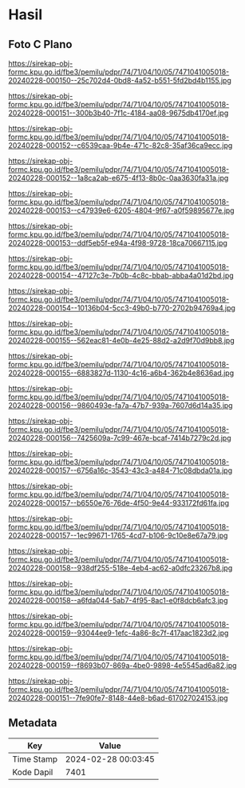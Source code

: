 # Hasil

## Foto C Plano

https://sirekap-obj-formc.kpu.go.id/fbe3/pemilu/pdpr/74/71/04/10/05/7471041005018-20240228-000150--25c702d4-0bd8-4a52-b551-5fd2bd4b1155.jpg

https://sirekap-obj-formc.kpu.go.id/fbe3/pemilu/pdpr/74/71/04/10/05/7471041005018-20240228-000151--300b3b40-7f1c-4184-aa08-9675db4170ef.jpg

https://sirekap-obj-formc.kpu.go.id/fbe3/pemilu/pdpr/74/71/04/10/05/7471041005018-20240228-000152--c6539caa-9b4e-471c-82c8-35af36ca9ecc.jpg

https://sirekap-obj-formc.kpu.go.id/fbe3/pemilu/pdpr/74/71/04/10/05/7471041005018-20240228-000152--1a8ca2ab-e675-4f13-8b0c-0aa3630fa31a.jpg

https://sirekap-obj-formc.kpu.go.id/fbe3/pemilu/pdpr/74/71/04/10/05/7471041005018-20240228-000153--c47939e6-6205-4804-9f67-a0f59895677e.jpg

https://sirekap-obj-formc.kpu.go.id/fbe3/pemilu/pdpr/74/71/04/10/05/7471041005018-20240228-000153--ddf5eb5f-e94a-4f98-9728-18ca70667115.jpg

https://sirekap-obj-formc.kpu.go.id/fbe3/pemilu/pdpr/74/71/04/10/05/7471041005018-20240228-000154--47127c3e-7b0b-4c8c-bbab-abba4a01d2bd.jpg

https://sirekap-obj-formc.kpu.go.id/fbe3/pemilu/pdpr/74/71/04/10/05/7471041005018-20240228-000154--10136b04-5cc3-49b0-b770-2702b94769a4.jpg

https://sirekap-obj-formc.kpu.go.id/fbe3/pemilu/pdpr/74/71/04/10/05/7471041005018-20240228-000155--562eac81-4e0b-4e25-88d2-a2d9f70d9bb8.jpg

https://sirekap-obj-formc.kpu.go.id/fbe3/pemilu/pdpr/74/71/04/10/05/7471041005018-20240228-000155--6883827d-1130-4c16-a6b4-362b4e8636ad.jpg

https://sirekap-obj-formc.kpu.go.id/fbe3/pemilu/pdpr/74/71/04/10/05/7471041005018-20240228-000156--9860493e-fa7a-47b7-939a-7607d6d14a35.jpg

https://sirekap-obj-formc.kpu.go.id/fbe3/pemilu/pdpr/74/71/04/10/05/7471041005018-20240228-000156--7425609a-7c99-467e-bcaf-7414b7279c2d.jpg

https://sirekap-obj-formc.kpu.go.id/fbe3/pemilu/pdpr/74/71/04/10/05/7471041005018-20240228-000157--6756a16c-3543-43c3-a484-71c08dbda01a.jpg

https://sirekap-obj-formc.kpu.go.id/fbe3/pemilu/pdpr/74/71/04/10/05/7471041005018-20240228-000157--b6550e76-76de-4f50-9e44-933172fd61fa.jpg

https://sirekap-obj-formc.kpu.go.id/fbe3/pemilu/pdpr/74/71/04/10/05/7471041005018-20240228-000157--1ec99671-1765-4cd7-b106-9c10e8e67a79.jpg

https://sirekap-obj-formc.kpu.go.id/fbe3/pemilu/pdpr/74/71/04/10/05/7471041005018-20240228-000158--938df255-518e-4eb4-ac62-a0dfc23267b8.jpg

https://sirekap-obj-formc.kpu.go.id/fbe3/pemilu/pdpr/74/71/04/10/05/7471041005018-20240228-000158--a6fda044-5ab7-4f95-8ac1-e0f8dcb6afc3.jpg

https://sirekap-obj-formc.kpu.go.id/fbe3/pemilu/pdpr/74/71/04/10/05/7471041005018-20240228-000159--93044ee9-1efc-4a86-8c7f-417aac1823d2.jpg

https://sirekap-obj-formc.kpu.go.id/fbe3/pemilu/pdpr/74/71/04/10/05/7471041005018-20240228-000159--f8693b07-869a-4be0-9898-4e5545ad6a82.jpg

https://sirekap-obj-formc.kpu.go.id/fbe3/pemilu/pdpr/74/71/04/10/05/7471041005018-20240228-000151--7fe90fe7-8148-44e8-b6ad-617027024153.jpg


## Metadata

| Key        | Value               |
| ---------- | ------------------- |
| Time Stamp | 2024-02-28 00:03:45 |
| Kode Dapil | 7401                |



